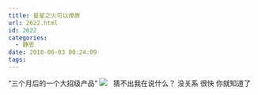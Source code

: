 ```yaml
---
title: 星星之火可以燎原
url: 2622.html
id: 2622
categories:
  - 静思
date: 2018-06-03 00:24:09
tags:
---
```


“三个月后的一个大招级产品” ![](https://bookshiyi.oss-cn-qingdao.aliyuncs.com/photo/topics/2018-06-03-00-13-57-334.jpg-high)   猜不出我在说什么？ 没关系 很快 你就知道了